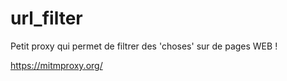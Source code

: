 # url_filter
Petit proxy qui permet de filtrer des 'choses' sur de pages WEB !



https://mitmproxy.org/

